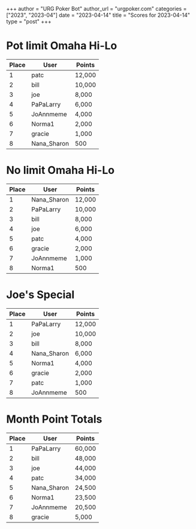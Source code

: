 +++
author = "URG Poker Bot"
author_url = "urgpoker.com"
categories = ["2023", "2023-04"]
date = "2023-04-14"
title = "Scores for 2023-04-14"
type = "post"
+++
# Pot limit Omaha Hi-Lo

| Place | User | Points |
|-------|------|--------|
| 1 | patc | 12,000 |
| 2 | bill | 10,000 |
| 3 | joe | 8,000 |
| 4 | PaPaLarry | 6,000 |
| 5 | JoAnnmeme | 4,000 |
| 6 | Norma1 | 2,000 |
| 7 | gracie | 1,000 |
| 8 | Nana_Sharon | 500 |

# No limit Omaha Hi-Lo

| Place | User | Points |
|-------|------|--------|
| 1 | Nana_Sharon | 12,000 |
| 2 | PaPaLarry | 10,000 |
| 3 | bill | 8,000 |
| 4 | joe | 6,000 |
| 5 | patc | 4,000 |
| 6 | gracie | 2,000 |
| 7 | JoAnnmeme | 1,000 |
| 8 | Norma1 | 500 |

# Joe's Special

| Place | User | Points |
|-------|------|--------|
| 1 | PaPaLarry | 12,000 |
| 2 | joe | 10,000 |
| 3 | bill | 8,000 |
| 4 | Nana_Sharon | 6,000 |
| 5 | Norma1 | 4,000 |
| 6 | gracie | 2,000 |
| 7 | patc | 1,000 |
| 8 | JoAnnmeme | 500 |

# Month Point Totals

| Place | User | Points |
|-------|------|--------|
| 1 | PaPaLarry | 60,000 |
| 2 | bill | 48,000 |
| 3 | joe | 44,000 |
| 4 | patc | 34,000 |
| 5 | Nana_Sharon | 24,500 |
| 6 | Norma1 | 23,500 |
| 7 | JoAnnmeme | 20,500 |
| 8 | gracie | 5,000 |
